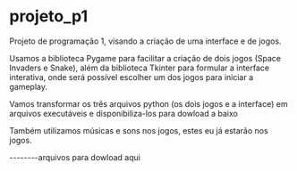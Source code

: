 # projeto_p1
Projeto de programação 1, visando a criação de uma interface e de jogos.

Usamos a biblioteca Pygame para facilitar a criação de dois jogos (Space Invaders e Snake), além da biblioteca Tkinter para formular
a interface interativa, onde será possível escolher um dos jogos para iniciar a gameplay.

Vamos transformar os três arquivos python (os dois jogos e a interface) em arquivos executáveis e disponibiliza-los para dowload 
a baixo

Também utilizamos músicas e sons nos jogos, estes eu já estarão nos jogos.

--------arquivos para dowload aqui
